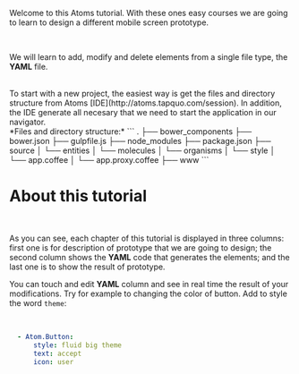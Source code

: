 Welcome to this Atoms tutorial. With these ones easy courses we are going to learn to design a different mobile screen prototype.

<br>

We will learn to add, modify and delete elements from a single file type, the **YAML** file.

<br>
To start with a new project, the easiest way is get the files and directory structure from Atoms [IDE](http://atoms.tapquo.com/session). In addition, the IDE generate all necesary that we need to start the application in our navigator.

<br>
*Files and directory structure:*
```
.
├── bower_components
├── bower.json
├── gulpfile.js
├── node_modules
├── package.json
├── source
│   └── entities
│   └── molecules
│   └── organisms
│   └── style
│   └── app.coffee
│   └── app.proxy.coffee
├── www
```

<br>

About this tutorial
===================

<br>

As you can see, each chapter of this tutorial is displayed in three columns: first one is for description of prototype that we are going to design; the second column shows the **YAML** code that generates the elements; and the last one is to show the result of prototype.
<br>

You can touch and edit **YAML** column and see in real time the result of your modifications. Try for example to changing the color of button. Add to style the word `theme`:

<br>

```yaml
  - Atom.Button:
      style: fluid big theme
      text: accept
      icon: user
```

<br>



